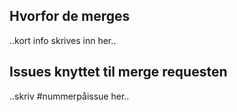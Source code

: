 
## Hvorfor de merges
..kort info skrives inn her..

## Issues knyttet til merge requesten 
..skriv #nummerpåissue her.. 

